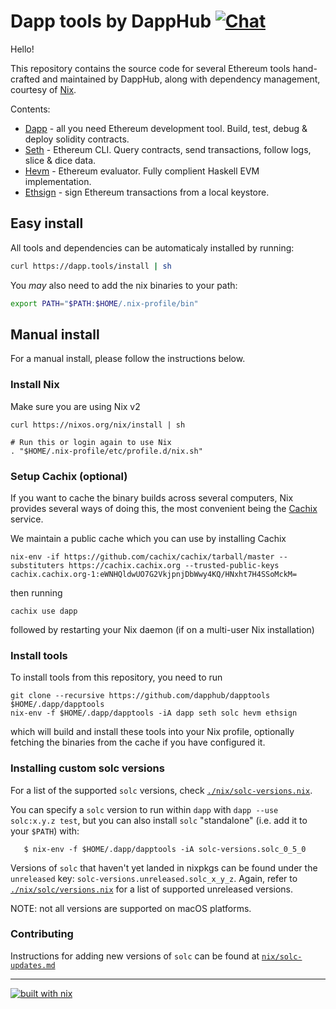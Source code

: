 # Dapp tools by DappHub [![Chat](https://img.shields.io/badge/community-chat-blue.svg?style=flat-square)](https://dapphub.chat)

Hello!

This repository contains the source code for several Ethereum tools
hand-crafted and maintained by DappHub, along with dependency management, courtesy of [Nix](https://nixos.org/nix/).

Contents:

- [Dapp](./src/dapp) - all you need Ethereum development tool. Build, test, debug & deploy solidity contracts.
- [Seth](./src/seth) - Ethereum CLI. Query contracts, send transactions, follow logs, slice & dice data.
- [Hevm](./src/hevm) - Ethereum evaluator. Fully complient Haskell EVM implementation.
- [Ethsign](./src/ethsign) - sign Ethereum transactions from a local keystore.

## Easy install
All tools and dependencies can be automaticaly installed by running:
```sh
curl https://dapp.tools/install | sh
```

You _may_ also need to add the nix binaries to your path:

```sh
export PATH="$PATH:$HOME/.nix-profile/bin"
```

## Manual install
For a manual install, please follow the instructions below.

### Install Nix

Make sure you are using Nix v2

    curl https://nixos.org/nix/install | sh

    # Run this or login again to use Nix
    . "$HOME/.nix-profile/etc/profile.d/nix.sh"

### Setup Cachix (optional)

If you want to cache the binary builds across several computers, Nix
provides several ways of doing this, the most convenient being
the [Cachix](https://cachix.org) service.

We maintain a public cache which you can use by installing Cachix

    nix-env -if https://github.com/cachix/cachix/tarball/master --substituters https://cachix.cachix.org --trusted-public-keys cachix.cachix.org-1:eWNHQldwUO7G2VkjpnjDbWwy4KQ/HNxht7H4SSoMckM=

then running

    cachix use dapp

followed by restarting your Nix daemon (if on a multi-user Nix installation)

### Install tools

To install tools from this repository, you need to run

    git clone --recursive https://github.com/dapphub/dapptools $HOME/.dapp/dapptools
    nix-env -f $HOME/.dapp/dapptools -iA dapp seth solc hevm ethsign

which will build and install these tools into your Nix profile, optionally
fetching the binaries from the cache if you have configured it.

### Installing custom solc versions

For a list of the supported `solc` versions, check
[`./nix/solc-versions.nix`](./nix/solc-versions.nix).

You can specify a `solc` version to run within `dapp` with `dapp --use
solc:x.y.z test`, but you can also install `solc` "standalone" (i.e. add it to
your `$PATH`) with:

```
   $ nix-env -f $HOME/.dapp/dapptools -iA solc-versions.solc_0_5_0
```

Versions of `solc` that haven't yet landed in nixpkgs can be found under the
`unreleased` key: `solc-versions.unreleased.solc_x_y_z`. Again, refer to
[`./nix/solc/versions.nix`](./nix/solc-versions.nix) for a list of supported
unreleased versions.

NOTE: not all versions are supported on macOS platforms.

### Contributing

Instructions for adding new versions of `solc` can be found at
[`nix/solc-updates.md`](./nix/solc-updates.md)

---
[![built with nix](https://builtwithnix.org/badge.svg)](https://builtwithnix.org)
